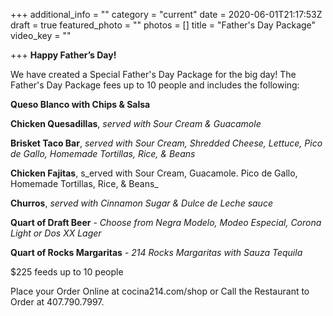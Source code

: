 +++
additional_info = ""
category = "current"
date = 2020-06-01T21:17:53Z
draft = true
featured_photo = ""
photos = []
title = "Father's Day Package"
video_key = ""

+++
**Happy Father’s Day!**

We have created a Special Father's Day Package for the big day! The Father's Day Package fees up to 10 people and includes the following:

**Queso Blanco with Chips & Salsa**

**Chicken Quesadillas**, _served with Sour Cream & Guacamole_

**Brisket Taco Bar**, _served with Sour Cream, Shredded Cheese, Lettuce, Pico de Gallo, Homemade Tortillas, Rice, & Beans_

**Chicken Fajitas**, s_erved with Sour Cream, Guacamole. Pico de Gallo, Homemade Tortillas, Rice, & Beans_

**Churros**, _served with Cinnamon Sugar & Dulce de Leche sauce_

**Quart of Draft Beer** - _Choose from Negra Modelo, Modeo Especial, Corona Light or Dos XX Lager_

**Quart of Rocks Margaritas** - _214 Rocks Margaritas with Sauza Tequila_

$225 feeds up to 10 people

Place your Order Online at cocina214.com/shop or Call the Restaurant to Order at 407.790.7997.
